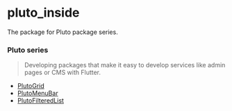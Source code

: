 # pluto_inside

The package for Pluto package series.

### Pluto series

> Developing packages that make it easy to develop services like admin pages or CMS with Flutter.

* [PlutoGrid](https://github.com/bosskmk/pluto_grid)
* [PlutoMenuBar](https://github.com/bosskmk/pluto_menu_bar)
* [PlutoFilteredList](https://github.com/bosskmk/pluto_filtered_list)